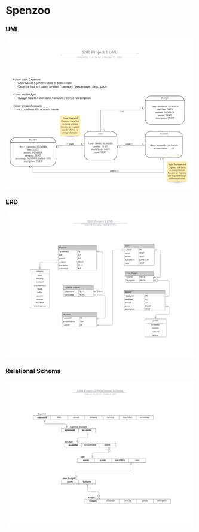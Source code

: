 # Spenzoo

### UML

![UML](images/UML.png)

### ERD

![ERD](images/ERD.png)

### Relational Schema

![Relational Schema](images/RelationalSchema.png)
